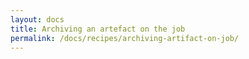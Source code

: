 ```yaml
---
layout: docs
title: Archiving an artefact on the job
permalink: /docs/recipes/archiving-artifact-on-job/
---
```


